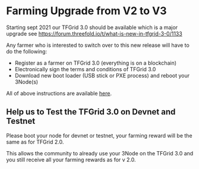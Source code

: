# Farming Upgrade from V2 to V3

Starting sept 2021 our TFGrid 3.0 should be available which is a major upgrade see https://forum.threefold.io/t/what-is-new-in-tfgrid-3-0/1133

Any farmer who is interested to switch over to this new release will have to do the following:

- Register as a farmer on TFGrid 3.0 (everything is on a blockchain)
- Electronically sign the terms and conditions of TFGrid 3.0
- Download new boot loader (USB stick or PXE process) and reboot your 3Node(s)

All of above instructions are available [here](../../../farmers/farmers.md).

## Help us to Test the TFGrid 3.0 on Devnet and Testnet

Please boot your node for devnet or testnet, your farming reward will be the same as for TFGrid 2.0.

This allows the community to already use your 3Node on the TFGrid 3.0 and you still receive all your farming rewards as for v 2.0.
